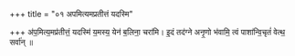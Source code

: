 +++
title = "०१ अपमित्यमप्रतीत्तं यदस्मि"

+++
अ॑प॒मित्य॒मप्र॑तीत्तं॒ यदस्मि॑ य॒मस्य॒ येन॑ ब॒लिना॒ चरा॑मि। इ॒दं तद॑ग्ने अनृ॒णो भ॑वामि॒ त्वं पाशा॑न्वि॒चृतं॑ वेत्थ॒ सर्वा॑न् ॥